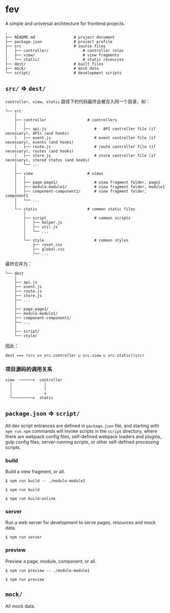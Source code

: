 # fev

A simple and universal architecture for frontend projects.

    .
    ├── README.md                 # project document
    ├── package.json              # project profile
    ├── src                       # source files
    │   ├── controller/               # controller roles
    │   ├── view/                     # view fragments
    │   └── static/                   # static resources
    ├── dest/                     # built files
    ├── mock/                     # mock data
    └── script/                   # development scripts


## `src/` => `dest/`

`controller`、`view`、`static` 路径下的代码最终会被合入同一个目录，如：

    └── src
        │
        ├── controller                  # controllers
        │   │
        │   ├── api.js                     #   API controller file (if necessary), APIs (and hooks)
        │   ├── event.js                   # event controller file (if necessary), events (and hooks)
        │   ├── route.js                   # route controller file (if necessary), routes (and hooks)
        │   ├── store.js                   # store controller file (if necessary), stored status (and hooks)
        │   └── ...
        │
        ├── view                        # views
        │   │
        │   ├── page-page1/                # view fragment folder, page1
        │   ├── module-module1/            # view fragment folder, module1
        │   ├── component-component1/      # view fragment folder, component1
        │   └── ...
        │
        └── static                      # common static files
            │
            ├── script                     # common scripts
            │   ├── helper.js
            │   ├── util.js
            │   └── ...
            │
            └── style                      # common styles
                ├── reset.css
                ├── global.css
                └── ...

最终合并为：

    └── dest
        │
        ├── api.js
        ├── event.js
        ├── route.js
        ├── store.js
        ├── ...
        │
        ├── page-page1/
        ├── module-module1/
        ├── component-component1/
        ├── ...
        │
        ├── script/
        └── style/

因此：

    dest === (src => src.controller ∪ src.view ∪ src.static)(src)

### 项目源码的调用关系

    view  ──────>  controller
      │              │
      │              │
      │              v
      └─────────>  static


## `package.json` => `script/`

All dev script entrances are defined in `package.json` file, and starting with `npm run`. `npm` commands will invoke
scripts in the `script` directory, where there are webpack config files, self-defined webpack loaders and plugins,
gulp config files, server-running scripts, or other self-defined processing scripts.

### build

Build a view fragment, or all.

`$ npm run build -- ./module-module1`

`$ npm run build`

`$ npm run build:online`

### server

Run a web server for development to serve pages, resources and mock data.

`$ npm run server`

### preview

Preview a page, module, component, or all.

`$ npm run preview -- ./module-module1`

`$ npm run preview`


## `mock/`

All mock data.
